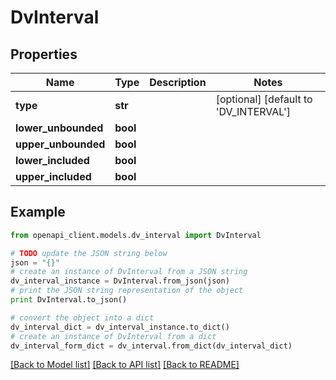 # DvInterval


## Properties

Name | Type | Description | Notes
------------ | ------------- | ------------- | -------------
**type** | **str** |  | [optional] [default to 'DV_INTERVAL']
**lower_unbounded** | **bool** |  | 
**upper_unbounded** | **bool** |  | 
**lower_included** | **bool** |  | 
**upper_included** | **bool** |  | 

## Example

```python
from openapi_client.models.dv_interval import DvInterval

# TODO update the JSON string below
json = "{}"
# create an instance of DvInterval from a JSON string
dv_interval_instance = DvInterval.from_json(json)
# print the JSON string representation of the object
print DvInterval.to_json()

# convert the object into a dict
dv_interval_dict = dv_interval_instance.to_dict()
# create an instance of DvInterval from a dict
dv_interval_form_dict = dv_interval.from_dict(dv_interval_dict)
```
[[Back to Model list]](../README.md#documentation-for-models) [[Back to API list]](../README.md#documentation-for-api-endpoints) [[Back to README]](../README.md)


